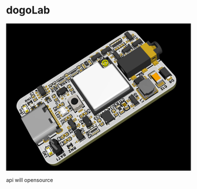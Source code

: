 # dogoLab

![demoBoard](https://github.com/0ingchun/dogoLab/blob/main/dogolab-v1.png?raw=true)

api will opensource
